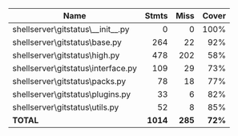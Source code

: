 | Name                                  |    Stmts |     Miss |   Cover |
|-------------------------------------- | -------: | -------: | ------: |
| shellserver\gitstatus\\_\_init\_\_.py |        0 |        0 |    100% |
| shellserver\gitstatus\base.py         |      264 |       22 |     92% |
| shellserver\gitstatus\high.py         |      478 |      202 |     58% |
| shellserver\gitstatus\interface.py    |      109 |       29 |     73% |
| shellserver\gitstatus\packs.py        |       78 |       18 |     77% |
| shellserver\gitstatus\plugins.py      |       33 |        6 |     82% |
| shellserver\gitstatus\utils.py        |       52 |        8 |     85% |
|                             **TOTAL** | **1014** |  **285** | **72%** |
